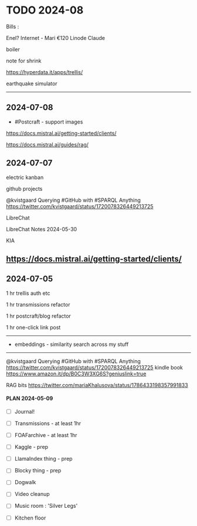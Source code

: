 # TODO 2024-08

Bills :

Enel?
Internet - Mari €120
Linode
Claude

boiler

note for shrink

https://hyperdata.it/apps/trellis/

earthquake simulator

---

## 2024-07-08

- #Postcraft - support images

https://docs.mistral.ai/getting-started/clients/

https://docs.mistral.ai/guides/rag/

## 2024-07-07

electric
kanban

github projects

@kvistgaard
Querying #GitHub with #SPARQL Anything
https://twitter.com/kvistgaard/status/1720078326449213725

LibreChat

LibreChat Notes 2024-05-30

KIA

## https://docs.mistral.ai/getting-started/clients/

## 2024-07-05

1 hr trellis auth etc

1 hr transmissions refactor

1 hr postcraft/blog refactor

1 hr one-click link post

---

- embeddings - similarity search across my stuff

---

@kvistgaard
Querying #GitHub with #SPARQL Anything
https://twitter.com/kvistgaard/status/1720078326449213725
kindle book
https://www.amazon.it/dp/B0C3W3XG6S?geniuslink=true

RAG bits
https://twitter.com/mariaKhalusova/status/1786433198357991833

#### PLAN 2024-05-09

- [ ] Journal!

- [ ] Transmissions - at least 1hr
- [ ] FOAFarchive - at least 1hr
- [ ] Kaggle - prep
- [ ] LlamaIndex thing - prep
- [ ] Blocky thing - prep
- [ ] Dogwalk

- [ ] Video cleanup
- [ ] Music room : 'Silver Legs'
- [ ] Kitchen floor
